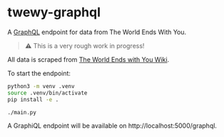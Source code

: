 # twewy-graphql
A [GraphQL](https://graphql.org/) endpoint for data from The World Ends With You.

> :warning: This is a very rough work in progress!

All data is scraped from [The World Ends with You Wiki](http://twewy.fandom.com/).

To start the endpoint:

```bash
python3 -m venv .venv
source .venv/bin/activate
pip install -e .

./main.py
```

A GraphiQL endpoint will be available on http://localhost:5000/graphql.
